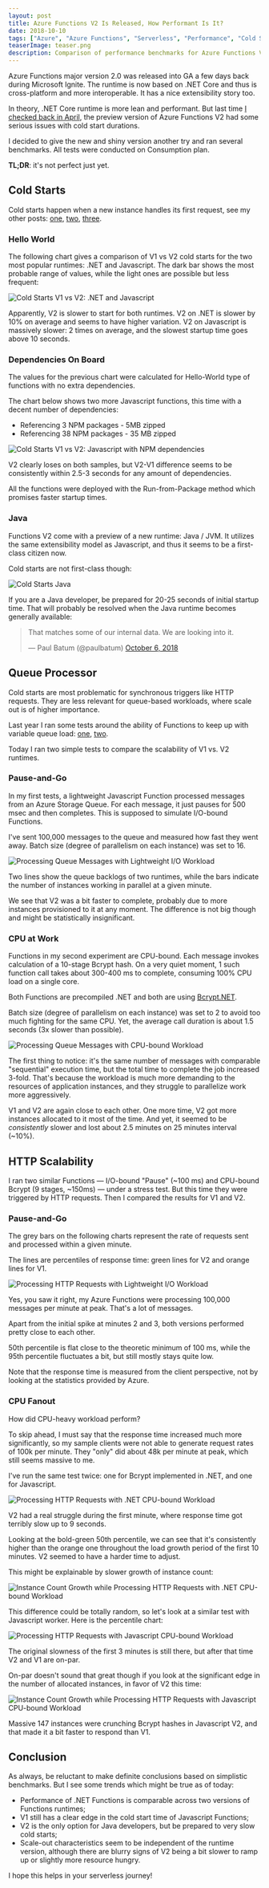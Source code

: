 ```yaml
---
layout: post
title: Azure Functions V2 Is Released, How Performant Is It?
date: 2018-10-10
tags: ["Azure", "Azure Functions", "Serverless", "Performance", "Cold Start"]
teaserImage: teaser.png
description: Comparison of performance benchmarks for Azure Functions V1 and V2
---
```


Azure Functions major version 2.0 was released into GA a few days back during Microsoft Ignite. The runtime is now
based on .NET Core and thus is cross-platform and more interoperable. It has a nice extensibility story too.

In theory, .NET Core runtime is more lean and performant.
But last time [I checked back in April](https://mikhail.io/2018/04/azure-functions-cold-starts-in-numbers/),
the preview version of Azure Functions V2 had some serious issues with cold start durations.

I decided to give the new and shiny version another try and ran several benchmarks. All tests were conducted on 
Consumption plan.

**TL;DR**: it's not perfect just yet.

Cold Starts
-----------

Cold starts happen when a new instance handles its first request, see my other posts:
[one](https://mikhail.io/2018/04/azure-functions-cold-starts-in-numbers/),
[two](https://mikhail.io/2018/05/azure-functions-cold-starts-beyond-first-load/),
[three](https://mikhail.io/2018/08/serverless-cold-start-war/).

### Hello World

The following chart gives a comparison of V1 vs V2 cold starts for the two most popular runtimes:
.NET and Javascript. The dark bar shows the most probable range of values, while the light ones
are possible but less frequent:

![Cold Starts V1 vs V2: .NET and Javascript](cold-starts-dotnet-js.png)

Apparently, V2 is slower to start for both runtimes. V2 on .NET is slower by 10% on average and seems 
to have higher variation. V2 on Javascript is massively slower: 2 times on average, and the slowest startup
time goes above 10 seconds.

### Dependencies On Board

The values for the previous chart were calculated for Hello-World type of functions with no extra dependencies.

The chart below shows two more Javascript functions, this time with a decent number of dependencies:

- Referencing 3 NPM packages - 5MB zipped
- Referencing 38 NPM packages - 35 MB zipped

![Cold Starts V1 vs V2: Javascript with NPM dependencies](cold-starts-js-dependencies.png)

V2 clearly loses on both samples, but V2-V1 difference seems to be consistently within 2.5-3
seconds for any amount of dependencies.

All the functions were deployed with the Run-from-Package method which promises faster startup times.

### Java

Functions V2 come with a preview of a new runtime: Java / JVM. It utilizes the same extensibility model 
as Javascript, and thus it seems to be a first-class citizen now.

Cold starts are not first-class though: 

![Cold Starts Java](cold-starts-java.png)

If you are a Java developer, be prepared for 20-25 seconds of initial startup time. That will probably 
be resolved when the Java runtime becomes generally available:

<blockquote class="twitter-tweet" data-conversation="none" data-dnt="true"><p lang="en" dir="ltr">That matches some of our internal data. We are looking into it.</p>&mdash; Paul Batum (@paulbatum) <a href="https://twitter.com/paulbatum/status/1048391445386735616?ref_src=twsrc%5Etfw">October 6, 2018</a></blockquote> <script async src="https://platform.twitter.com/widgets.js" charset="utf-8"></script>

Queue Processor
---------------

Cold starts are most problematic for synchronous triggers like HTTP requests. They are less relevant
for queue-based workloads, where scale out is of higher importance.

Last year I ran some tests around the ability of Functions to keep up with variable queue load:
[one](https://mikhail.io/2017/08/azure-functions-are-they-really-infinitely-scalable-and-elastic/),
[two](https://mikhail.io/2017/12/azure-functions-get-more-scalable-and-elastic/).

Today I ran two simple tests to compare the scalability of V1 vs. V2 runtimes.

### Pause-and-Go

In my first tests, a lightweight Javascript Function processed messages from an Azure Storage Queue. For
each message, it just pauses for 500 msec and then completes. This is supposed to simulate I/O-bound 
Functions.

I've sent 100,000 messages to the queue and measured how fast they went away. Batch size (degree of parallelism
on each instance) was set to 16.

![Processing Queue Messages with Lightweight I/O Workload](queue-scaling-io-based.png)

Two lines show the queue backlogs of two runtimes, while the bars indicate the number of instances working
in parallel at a given minute.

We see that V2 was a bit faster to complete, probably due to more instances provisioned to it at any moment.
The difference is not big though and might be statistically insignificant.

### CPU at Work

Functions in my second experiment are CPU-bound. Each message invokes calculation of a 10-stage Bcrypt
hash. On a very quiet moment, 1 such function call takes about 300-400 ms to complete, consuming 100% CPU 
load on a single core.

Both Functions are precompiled .NET and both are using [Bcrypt.NET](https://github.com/BcryptNet/bcrypt.net).

Batch size (degree of parallelism on each instance) was set to 2 to avoid too much fighting for the same CPU. Yet, 
the average call duration is about 1.5 seconds (3x slower than possible).

![Processing Queue Messages with CPU-bound Workload](queue-scaling-cpu-bound.png)

The first thing to notice: it's the same number of messages with comparable "sequential" execution time, but 
the total time to complete the job increased 3-fold. That's because the workload is much more demanding to
the resources of application instances, and they struggle to parallelize work more aggressively.

V1 and V2 are again close to each other. One more time, V2 got more instances allocated to it most of the time.
And yet, it seemed to be *consistently* slower and lost about 2.5 minutes on 25 minutes interval (~10%).

HTTP Scalability
----------------

I ran two similar Functions &mdash; I/O-bound "Pause" (~100 ms) and CPU-bound Bcrypt (9 stages, ~150ms) &mdash; under a stress test.
But this time they were triggered by HTTP requests. Then I compared the results for V1 and V2.

### Pause-and-Go

The grey bars on the following charts represent the rate of requests sent and processed within a given minute.

The lines are percentiles of response time: green lines for V2 and orange lines for V1.

![Processing HTTP Requests with Lightweight I/O Workload](http-scaling-io-based.png)

Yes, you saw it right, my Azure Functions were processing 100,000 messages per minute at peak. That's a lot of
messages.

Apart from the initial spike at minutes 2 and 3, both versions performed pretty close to each other.

50th percentile is flat close to the theoretic minimum of 100 ms, while the 95th percentile fluctuates a bit, but still
mostly stays quite low. 

Note that the response time is measured from the client perspective, not by looking at the statistics provided by Azure.

### CPU Fanout

How did CPU-heavy workload perform?

To skip ahead, I must say that the response time increased much more significantly, so my sample clients were
not able to generate request rates of 100k per minute. They "only" did about 48k per minute at peak, which still
seems massive to me.

I've run the same test twice: one for Bcrypt implemented in .NET, and one for Javascript.

![Processing HTTP Requests with .NET CPU-bound Workload](http-scaling-cpu-bound-dotnet.png)

V2 had a real struggle during the first minute, where response time got terribly slow up to 9 seconds.

Looking at the bold-green 50th percentile, we can see that it's consistently higher than the orange one throughout
the load growth period of the first 10 minutes. V2 seemed to have a harder time to adjust.

This might be explainable by slower growth of instance count:

![Instance Count Growth while Processing HTTP Requests with .NET CPU-bound Workload](http-scaling-cpu-bound-dotnet-instance-growth.png)

This difference could be totally random, so let's look at a similar test with Javascript worker. Here is the percentile chart:

![Processing HTTP Requests with Javascript CPU-bound Workload](http-scaling-cpu-bound-js.png)

The original slowness of the first 3 minutes is still there, but after that time V2 and V1 are on-par.

On-par doesn't sound that great though if you look at the significant edge in the number of allocated instances, in
favor of V2 this time:

![Instance Count Growth while Processing HTTP Requests with Javascript CPU-bound Workload](http-scaling-cpu-bound-js-instance-growth.png)

Massive 147 instances were crunching Bcrypt hashes in Javascript V2, and that made it a bit faster to respond than V1.

Conclusion
----------

As always, be reluctant to make definite conclusions based on simplistic benchmarks. But I see some trends which might
be true as of today:

- Performance of .NET Functions is comparable across two versions of Functions runtimes;
- V1 still has a clear edge in the cold start time of Javascript Functions;
- V2 is the only option for Java developers, but be prepared to very slow cold starts;
- Scale-out characteristics seem to be independent of the runtime version, although there are blurry signs of
V2 being a bit slower to ramp up or slightly more resource hungry.

I hope this helps in your serverless journey!